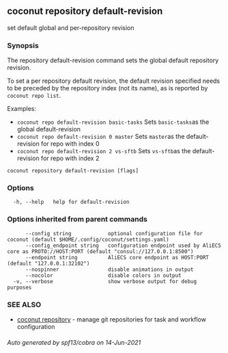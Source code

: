 ## coconut repository default-revision

set default global and per-repository revision

### Synopsis

The repository default-revision command sets the global default repository revision.

To set a per repository default revision, the default revision specified needs to be preceded by the repository index (not its name), as is reported by `coconut repo list`.

Examples:
* `coconut repo default-revision basic-tasks` Sets `basic-tasks`as the global default-revision
* `coconut repo default-revision 0 master` Sets `master`as the default-revision for repo with index 0
* `coconut repo default-revision 2 vs-sftb` Sets `vs-sftb`as the default-revision for repo with index 2

```
coconut repository default-revision [flags]
```

### Options

```
  -h, --help   help for default-revision
```

### Options inherited from parent commands

```
      --config string            optional configuration file for coconut (default $HOME/.config/coconut/settings.yaml)
      --config_endpoint string   configuration endpoint used by AliECS core as PROTO://HOST:PORT (default "consul://127.0.0.1:8500")
      --endpoint string          AliECS core endpoint as HOST:PORT (default "127.0.0.1:32102")
      --nospinner                disable animations in output
      --nocolor                  disable colors in output
  -v, --verbose                  show verbose output for debug purposes
```

### SEE ALSO

* [coconut repository](coconut_repository.md)	 - manage git repositories for task and workflow configuration

###### Auto generated by spf13/cobra on 14-Jun-2021

